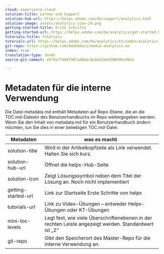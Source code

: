 ```yaml
---
cloud: experience-cloud
solution-title: Lernen und Support
solution-hub-url: https://helpx.adobe.com/de/support/analytics.html
solution-image: assets/analytics-icon-24.png
getting-started-title: Erste Schritte
getting-started-url: https://helpx.adobe.com/de/analytics/get-started.html
tutorials-title: Tutorials
tutorials-url: https://helpx.adobe.com/de/analytics/kt/index/analytics-videos.html
git-repo: https://github.com/AdobeDocs/media-analytics.en
index: true
translation-type: tm+mt
source-git-commit: e074a77406f907ad66ac8e8ed1b44300596c065a

---
```



# Metadaten für die interne Verwendung

Die Datei metadata.md enthält Metadaten auf Repo-Ebene, die an die TOC.md-Dateien des Benutzerhandbuchs im Repo weitergegeben werden. Wenn Sie den Inhalt von metadata.md für ein Benutzerhandbuch ändern möchten, tun Sie dies in einer beliebigen TOC.md-Datei.

| Metadaten | was es macht |
|--- |--- |
| solution-title | Wird in der Artikelkopfzeile als Link verwendet. Halten Sie sich kurz. |
| solution-hub-url | Öffnet die helpx-Hub-Seite |
| solution-icon | Zeigt Lösungssymbol neben dem Titel der Lösung an. Noch nicht implementiert |
| getting-started-url | Link zur Startseite Erste Schritte von helpx |
| tutorials-url | Link zu Video-Übungen – entweder Helpx-Übungen oder KT-Übungen |
| mini-toc-levels | Legt fest, wie viele Überschriftenebenen in der rechten Leiste angezeigt werden. Standardwert ist „2“ |
| git-repo | Gibt den Speicherort des Master-Repo für die interne Verwendung an. |
